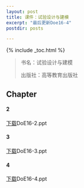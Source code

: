```yaml
---
layout: post
title: 课件：试验设计与建模
excerpt: "最后更新Doe16-4"
postdir: posts

---
```


{% include _toc.html %}

> 书名：试验设计与建模
> 
> 出版社：高等教育出版社

## Chapter

#### 2

[下载](http://mathsatscu.101010.io/downloads2/试验设计与建模/DoE16-2.ppt)DoE16-2.ppt

#### 3

[下载](http://mathsatscu.101010.io/downloads2/试验设计与建模/DoE16-3.ppt)DoE16-3.ppt

#### 4

[下载](http://mathsatscu.101010.io/downloads2/试验设计与建模/DoE16-4.ppt)DoE16-4.ppt
  

